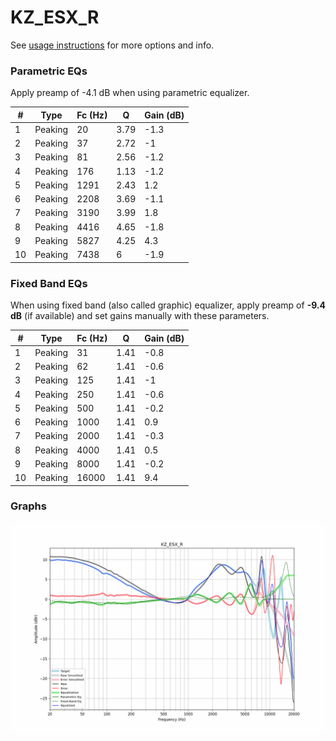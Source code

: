 # KZ_ESX_R
See [usage instructions](https://github.com/jaakkopasanen/AutoEq#usage) for more options and info.

### Parametric EQs
Apply preamp of -4.1 dB when using parametric equalizer.

|   # | Type    |   Fc (Hz) |    Q |   Gain (dB) |
|-----|---------|-----------|------|-------------|
|   1 | Peaking |        20 | 3.79 |        -1.3 |
|   2 | Peaking |        37 | 2.72 |        -1   |
|   3 | Peaking |        81 | 2.56 |        -1.2 |
|   4 | Peaking |       176 | 1.13 |        -1.2 |
|   5 | Peaking |      1291 | 2.43 |         1.2 |
|   6 | Peaking |      2208 | 3.69 |        -1.1 |
|   7 | Peaking |      3190 | 3.99 |         1.8 |
|   8 | Peaking |      4416 | 4.65 |        -1.8 |
|   9 | Peaking |      5827 | 4.25 |         4.3 |
|  10 | Peaking |      7438 | 6    |        -1.9 |

### Fixed Band EQs
When using fixed band (also called graphic) equalizer, apply preamp of **-9.4 dB** (if available) and set gains manually with these parameters.

|   # | Type    |   Fc (Hz) |    Q |   Gain (dB) |
|-----|---------|-----------|------|-------------|
|   1 | Peaking |        31 | 1.41 |        -0.8 |
|   2 | Peaking |        62 | 1.41 |        -0.6 |
|   3 | Peaking |       125 | 1.41 |        -1   |
|   4 | Peaking |       250 | 1.41 |        -0.6 |
|   5 | Peaking |       500 | 1.41 |        -0.2 |
|   6 | Peaking |      1000 | 1.41 |         0.9 |
|   7 | Peaking |      2000 | 1.41 |        -0.3 |
|   8 | Peaking |      4000 | 1.41 |         0.5 |
|   9 | Peaking |      8000 | 1.41 |        -0.2 |
|  10 | Peaking |     16000 | 1.41 |         9.4 |

### Graphs
![](./KZ_ESX_R.png)
